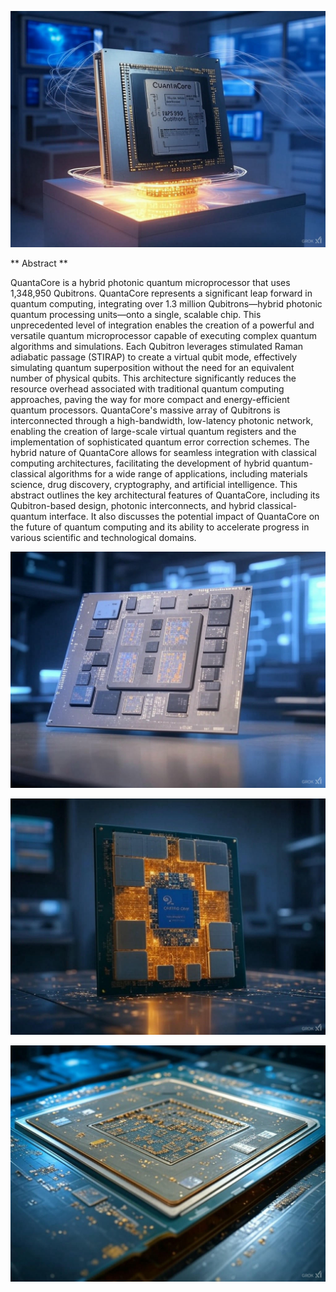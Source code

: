 ![QuantaCore-A](https://raw.githubusercontent.com/bookofquantum/BOQ/refs/heads/main/photons/QuantaCore/img/quantacore-a.jpg "QuantaCore-A")

** Abstract **

QuantaCore is a hybrid photonic quantum microprocessor that uses 1,348,950 Qubitrons.  QuantaCore represents a significant leap forward in quantum computing, integrating over 1.3 million Qubitrons—hybrid photonic quantum processing units—onto a single, scalable chip. This unprecedented level of integration enables the creation of a powerful and versatile quantum microprocessor capable of executing complex quantum algorithms and simulations. Each Qubitron leverages stimulated Raman adiabatic passage (STIRAP) to create a virtual qubit mode, effectively simulating quantum superposition without the need for an equivalent number of physical qubits. This architecture significantly reduces the resource overhead associated with traditional quantum computing approaches, paving the way for more compact and energy-efficient quantum processors. QuantaCore's massive array of Qubitrons is interconnected through a high-bandwidth, low-latency photonic network, enabling the creation of large-scale virtual quantum registers and the implementation of sophisticated quantum error correction schemes. The hybrid nature of QuantaCore allows for seamless integration with classical computing architectures, facilitating the development of hybrid quantum-classical algorithms for a wide range of applications, including materials science, drug discovery, cryptography, and artificial intelligence. This abstract outlines the key architectural features of QuantaCore, including its Qubitron-based design, photonic interconnects, and hybrid classical-quantum interface. It also discusses the potential impact of QuantaCore on the future of quantum computing and its ability to accelerate progress in various scientific and technological domains.

![QuantaCore-B](https://raw.githubusercontent.com/bookofquantum/BOQ/refs/heads/main/photons/QuantaCore/img/quantacore-b.jpg "QuantaCore-B")

![QuantaCore-C](https://raw.githubusercontent.com/bookofquantum/BOQ/refs/heads/main/photons/QuantaCore/img/quantacore-c.jpg "QuantaCore-C")

![QuantaCore-D](https://raw.githubusercontent.com/bookofquantum/BOQ/refs/heads/main/photons/QuantaCore/img/quantacore-d.jpg "QuantaCore-D")
